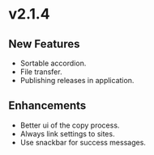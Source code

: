 # v2.1.4

## New Features

* Sortable accordion.
* File transfer.
* Publishing releases in application.

## Enhancements

* Better ui of the copy process.
* Always link settings to sites.
* Use snackbar for success messages.
